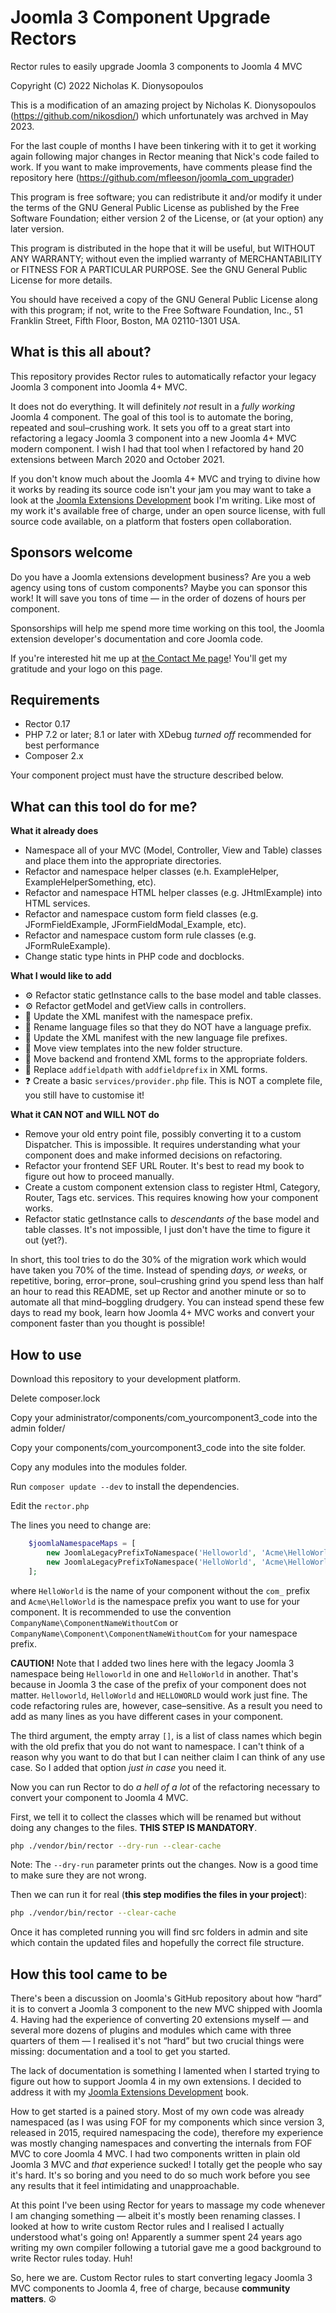 # Joomla 3 Component Upgrade Rectors

Rector rules to easily upgrade Joomla 3 components to Joomla 4 MVC

Copyright (C) 2022  Nicholas K. Dionysopoulos

This is a modification of an amazing project by Nicholas K. Dionysopoulos (https://github.com/nikosdion/) which unfortunately was archved in May 2023.

For the last couple of months I have been tinkering with it to get it working again following major changes in Rector meaning that Nick's code failed to work. If you want to make improvements, have comments please find the repository here (https://github.com/mfleeson/joomla_com_upgrader)


This program is free software; you can redistribute it and/or modify
it under the terms of the GNU General Public License as published by
the Free Software Foundation; either version 2 of the License, or
(at your option) any later version.

This program is distributed in the hope that it will be useful,
but WITHOUT ANY WARRANTY; without even the implied warranty of
MERCHANTABILITY or FITNESS FOR A PARTICULAR PURPOSE.  See the
GNU General Public License for more details.

You should have received a copy of the GNU General Public License along
with this program; if not, write to the Free Software Foundation, Inc.,
51 Franklin Street, Fifth Floor, Boston, MA 02110-1301 USA.

## What is this all about?

This repository provides Rector rules to automatically refactor your legacy Joomla 3 component into Joomla 4+ MVC.

It does not do everything. It will definitely _not_ result in a _fully working_ Joomla 4 component. The goal of this tool is to automate the boring, repeated and soul–crushing work. It sets you off to a great start into refactoring a legacy Joomla 3 component into a new Joomla 4+ MVC modern component. I wish I had that tool when I refactored by hand 20 extensions between March 2020 and October 2021.

If you don't know much about the Joomla 4+ MVC and trying to divine how it works by reading its source code isn't your jam you may want to take a look at the [Joomla Extensions Development](https://github.com/nikosdion/joomla_extensions_development) book I'm writing. Like most of my work it's available free of charge, under an open source license, with full source code available, on a platform that fosters open collaboration.

## Sponsors welcome

Do you have a Joomla extensions development business? Are you a web agency using tons of custom components? Maybe you can sponsor this work! It will save you tons of time — in the order of dozens of hours per component.

Sponsorships will help me spend more time working on this tool, the Joomla extension developer's documentation and core Joomla code.

If you're interested hit me up at [the Contact Me page](https://www.dionysopoulos.me/contact-me.html?view=item)! You'll get my gratitude and your logo on this page.

## Requirements

* Rector 0.17
* PHP 7.2 or later; 8.1 or later with XDebug _turned off_ recommended for best performance
* Composer 2.x

Your component project must have the structure described below.

## What can this tool do for me?

**What it already does**
* Namespace all of your MVC (Model, Controller, View and Table) classes and place them into the appropriate directories.
* Refactor and namespace helper classes (e.h. ExampleHelper, ExampleHelperSomething, etc).
* Refactor and namespace HTML helper classes (e.g. JHtmlExample) into HTML services.
* Refactor and namespace custom form field classes (e.g. JFormFieldExample, JFormFieldModal_Example, etc).
* Refactor and namespace custom form rule classes (e.g. JFormRuleExample).
* Change static type hints in PHP code and docblocks.

**What I would like to add**
* ⚙️ Refactor static getInstance calls to the base model and table classes.
* ⚙️ Refactor getModel and getView calls in controllers.
* 📁 Update the XML manifest with the namespace prefix.
* 📁 Rename language files so that they do NOT have a language prefix.
* 📁 Update the XML manifest with the new language file prefixes.
* 📁 Move view templates into the new folder structure.
* 📁 Move backend and frontend XML forms to the appropriate folders.
* 📁 Replace `addfieldpath` with `addfieldprefix` in XML forms.
* ❓ Create a basic `services/provider.php` file. This is NOT a complete file, you still have to customise it!

**What it CAN NOT and WILL NOT do**
* Remove your old entry point file, possibly converting it to a custom Dispatcher. This is impossible. It requires understanding what your component does and make informed decisions on refactoring.
* Refactor your frontend SEF URL Router. It's best to read my book to figure out how to proceed manually.
* Create a custom component extension class to register Html, Category, Router, Tags etc. services. This requires knowing how your component works. 
* Refactor static getInstance calls to _descendants of_ the base model and table classes. It's not impossible, I just don't have the time to figure it out (yet?).

In short, this tool tries to do the 30% of the migration work which would have taken you 70% of the time. Instead of spending _days, or weeks,_ or repetitive, boring, error–prone, soul–crushing grind you spend less than half an hour to read this README, set up Rector and another minute or so to automate all that mind–boggling drudgery. You can instead spend these few days to read my book, learn how Joomla 4+ MVC works and convert your component faster than you thought is possible!

## How to use

Download this repository to your development platform.

Delete composer.lock

Copy your administrator/components/com_yourcomponent3_code into the admin folder/

Copy your components/com_yourcomponent3_code into the site folder.

Copy any modules into the modules folder.


Run `composer update --dev` to install the dependencies.

Edit the  `rector.php` 


The lines you need to change are:
```php
    $joomlaNamespaceMaps = [
        new JoomlaLegacyPrefixToNamespace('Helloworld', 'Acme\HelloWorld', []),
        new JoomlaLegacyPrefixToNamespace('HelloWorld', 'Acme\HelloWorld', []),
    ];
```
where `HelloWorld` is the name of your component without the `com_` prefix and `Acme\HelloWorld` is the namespace prefix you want to use for your component. It is recommended to use the convention `CompanyName\ComponentNameWithoutCom` or `CompanyName\Component\ComponentNameWithoutCom` for your namespace prefix.

**CAUTION!** Note that I added two lines here with the legacy Joomla 3 namespace being `Helloworld` in one and `HelloWorld` in another. That's because in Joomla 3 the case of the prefix of your component does not matter. `Helloworld`, `HelloWorld` and `HELLOWORLD` would work just fine. The code refactoring rules are, however, case–sensitive. As a result you need to add as many lines as you have different cases in your component.

The third argument, the empty array `[]`, is a list of class names which begin with the old prefix that you do not want to namespace. I can't think of a reason why you want to do that but I can neither claim I can think of any use case. So I added that option _just in case_ you need it.

Now you can run Rector to do _a hell of a lot_ of the refactoring necessary to convert your component to Joomla 4 MVC.

First, we tell it to collect the classes which will be renamed but without doing any changes to the files. **THIS STEP IS MANDATORY**.

```bash
php ./vendor/bin/rector --dry-run --clear-cache
```

Note: The `--dry-run` parameter prints out the changes. Now is a good time to make sure they are not wrong.

Then we can run it for real (**this step modifies the files in your project**):

```bash
php ./vendor/bin/rector --clear-cache
```

Once it has completed running you will find src folders in admin and site which contain the updated files and hopefully the correct file structure.

## How this tool came to be

There's been a discussion on Joomla's GitHub repository about how “hard” it is to convert a Joomla 3 component to the new MVC shipped with Joomla 4. Having had the experience of converting 20 extensions myself — and several more dozens of plugins and modules which came with three quarters of them — I realised it's not “hard” but two crucial things were missing: documentation and a tool to get you started.

The lack of documentation is something I lamented when I started trying to figure out how to support Joomla 4 in my own extensions. I decided to address it with my [Joomla Extensions Development](https://github.com/nikosdion/joomla_extensions_development) book.

How to get started is a pained story. Most of my own code was already namespaced (as I was using FOF for my components which since version 3, released in 2015, required namespacing the code), therefore my experience was mostly changing namespaces and converting the internals from FOF MVC to core Joomla 4 MVC. I had two components written in plain old Joomla 3 MVC and _that_ experience sucked! I totally get the people who say it's hard. It's so boring and you need to do so much work before you see any results that it feel intimidating and unapproachable.

At this point I've been using Rector for years to massage my code whenever I am changing something — albeit it's mostly been renaming classes. I looked at how to write custom Rector rules and I realised I actually understood what's going on! Apparently a summer spent 24 years ago writing my own compiler following a tutorial gave me a good background to write Rector rules today. Huh!

So, here we are. Custom Rector rules to start converting legacy Joomla 3 MVC components to Joomla 4, free of charge, because **community matters**. ☮️